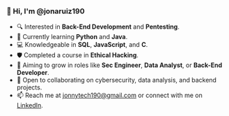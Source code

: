 ### 👋 Hi, I'm @jonaruiz190  
- 🔍 Interested in **Back-End Development** and **Pentesting**.  
- 🌱 Currently learning **Python** and **Java**.  
- 💻 Knowledgeable in **SQL**, **JavaScript**, and **C**.  
- 🛡️ Completed a course in **Ethical Hacking**.  
- 🚀 Aiming to grow in roles like **Sec Engineer**, **Data Analyst**, or **Back-End Developer**.  
- 💬 Open to collaborating on cybersecurity, data analysis, and backend projects.  
- 📫 Reach me at [jonnytech190@gmail.com](mailto:jonnytech190@gmail.com) or connect with me on [LinkedIn](https://www.linkedin.com/in/jonathan-ruiz-b5b357247).  
